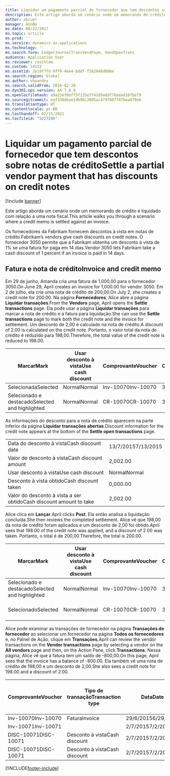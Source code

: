```yaml
---
title: Liquidar um pagamento parcial de fornecedor que tem descontos sobre notas de crédito
description: Este artigo aborda um cenário onde um memorando de crédito é liquidado com relação a uma nota fiscal.
author: abruer
manager: AnnBe
ms.date: 08/22/2017
ms.topic: article
ms.prod: ''
ms.service: dynamics-ax-applications
ms.technology: ''
ms.search.form: LedgerJournalTransVendPaym, VendOpenTrans
audience: Application User
ms.reviewer: roschlom
ms.custom: 14222
ms.assetid: 2b19f7fd-9ff9-4ee4-bddf-f582946d008e
ms.search.region: Global
ms.author: shpandey
ms.search.validFrom: 2016-02-28
ms.dyn365.ops.version: AX 7.0.0
ms.openlocfilehash: a9a23ef6bff5f135e7f4189add776aeed18fbe79
ms.sourcegitcommit: eaf330dbee1db96c20d5ac479f007747bea079eb
ms.translationtype: HT
ms.contentlocale: pt-BR
ms.lasthandoff: 02/15/2021
ms.locfileid: "5227295"
---
```

# <a name="settle-a-partial-vendor-payment-that-has-discounts-on-credit-notes"></a><span data-ttu-id="5ea90-103">Liquidar um pagamento parcial de fornecedor que tem descontos sobre notas de crédito</span><span class="sxs-lookup"><span data-stu-id="5ea90-103">Settle a partial vendor payment that has discounts on credit notes</span></span>

[!include [banner](../includes/banner.md)]

<span data-ttu-id="5ea90-104">Este artigo aborda um cenário onde um memorando de crédito é liquidado com relação a uma nota fiscal.</span><span class="sxs-lookup"><span data-stu-id="5ea90-104">This article walks you through a scenario where a credit memo is settled against an invoice.</span></span>

<span data-ttu-id="5ea90-105">Os fornecedores da Fabrikam fornecem descontos à vista em notas de crédito.</span><span class="sxs-lookup"><span data-stu-id="5ea90-105">Fabrikam’s vendors give cash discounts on credit notes.</span></span> <span data-ttu-id="5ea90-106">O fornecedor 3050 permite que a Fabrikam obtenha um desconto à vista de 1% se uma fatura for paga em 14 dias.</span><span class="sxs-lookup"><span data-stu-id="5ea90-106">Vendor 3050 lets Fabrikam take a cash discount of 1 percent if an invoice is paid in 14 days.</span></span>

## <a name="invoice-and-credit-memo"></a><span data-ttu-id="5ea90-107">Fatura e nota de crédito</span><span class="sxs-lookup"><span data-stu-id="5ea90-107">Invoice and credit memo</span></span>
<span data-ttu-id="5ea90-108">Em 29 de junho, Amanda cria uma fatura de 1.000,00 para o fornecedor 3050.</span><span class="sxs-lookup"><span data-stu-id="5ea90-108">On June 29, April creates an invoice for 1,000.00 for vendor 3050.</span></span> <span data-ttu-id="5ea90-109">Em 2 de julho, ela cria uma nota de crédito de 200,00.</span><span class="sxs-lookup"><span data-stu-id="5ea90-109">On July 2, she creates a credit note for 200.00.</span></span> <span data-ttu-id="5ea90-110">Na página **Fornecedores**, Alice abre a página **Liquidar transações**.</span><span class="sxs-lookup"><span data-stu-id="5ea90-110">From the **Vendors** page, April opens the **Settle transactions** page.</span></span> <span data-ttu-id="5ea90-111">Ela pode usar a página **Liquidar transações** para marcar a nota de crédito e a fatura para liquidação.</span><span class="sxs-lookup"><span data-stu-id="5ea90-111">She can use the **Settle transactions** page to mark both the credit note and the invoice for settlement.</span></span> <span data-ttu-id="5ea90-112">Um desconto de 2,00 é calculado na nota de crédito.</span><span class="sxs-lookup"><span data-stu-id="5ea90-112">A discount of 2.00 is calculated on the credit note.</span></span> <span data-ttu-id="5ea90-113">Portanto, o valor total da nota de crédito é reduzido para 198,00.</span><span class="sxs-lookup"><span data-stu-id="5ea90-113">Therefore, the total value of the credit note is reduced to 198.00.</span></span>

| <span data-ttu-id="5ea90-114">Marcar</span><span class="sxs-lookup"><span data-stu-id="5ea90-114">Mark</span></span>                     | <span data-ttu-id="5ea90-115">Usar desconto à vista</span><span class="sxs-lookup"><span data-stu-id="5ea90-115">Use cash discount</span></span> | <span data-ttu-id="5ea90-116">Comprovante</span><span class="sxs-lookup"><span data-stu-id="5ea90-116">Voucher</span></span>   | <span data-ttu-id="5ea90-117">Conta</span><span class="sxs-lookup"><span data-stu-id="5ea90-117">Account</span></span> | <span data-ttu-id="5ea90-118">Data</span><span class="sxs-lookup"><span data-stu-id="5ea90-118">Date</span></span>      | <span data-ttu-id="5ea90-119">Data de conclusão</span><span class="sxs-lookup"><span data-stu-id="5ea90-119">Due date</span></span>  | <span data-ttu-id="5ea90-120">Fatura</span><span class="sxs-lookup"><span data-stu-id="5ea90-120">Invoice</span></span> | <span data-ttu-id="5ea90-121">Valor na moeda da transação</span><span class="sxs-lookup"><span data-stu-id="5ea90-121">Amount in transaction currency</span></span> | <span data-ttu-id="5ea90-122">Moeda</span><span class="sxs-lookup"><span data-stu-id="5ea90-122">Currency</span></span> | <span data-ttu-id="5ea90-123">Valor para liquidar</span><span class="sxs-lookup"><span data-stu-id="5ea90-123">Amount to settle</span></span> |
|--------------------------|-------------------|-----------|---------|-----------|-----------|---------|--------------------------------|----------|------------------|
| <span data-ttu-id="5ea90-124">Selecionada</span><span class="sxs-lookup"><span data-stu-id="5ea90-124">Selected</span></span>                 | <span data-ttu-id="5ea90-125">Normal</span><span class="sxs-lookup"><span data-stu-id="5ea90-125">Normal</span></span>            | <span data-ttu-id="5ea90-126">Inv-10070</span><span class="sxs-lookup"><span data-stu-id="5ea90-126">Inv-10070</span></span> | <span data-ttu-id="5ea90-127">3050</span><span class="sxs-lookup"><span data-stu-id="5ea90-127">3050</span></span>    | <span data-ttu-id="5ea90-128">29/6/2015</span><span class="sxs-lookup"><span data-stu-id="5ea90-128">6/29/2015</span></span> | <span data-ttu-id="5ea90-129">29/7/2015</span><span class="sxs-lookup"><span data-stu-id="5ea90-129">7/29/2015</span></span> | <span data-ttu-id="5ea90-130">10070</span><span class="sxs-lookup"><span data-stu-id="5ea90-130">10070</span></span>   | <span data-ttu-id="5ea90-131">-1.000,00</span><span class="sxs-lookup"><span data-stu-id="5ea90-131">-1,000.00</span></span>                      | <span data-ttu-id="5ea90-132">USD</span><span class="sxs-lookup"><span data-stu-id="5ea90-132">USD</span></span>      | <span data-ttu-id="5ea90-133">-990,00</span><span class="sxs-lookup"><span data-stu-id="5ea90-133">-990.00</span></span>          |
| <span data-ttu-id="5ea90-134">Selecionado e destacado</span><span class="sxs-lookup"><span data-stu-id="5ea90-134">Selected and highlighted</span></span> | <span data-ttu-id="5ea90-135">Normal</span><span class="sxs-lookup"><span data-stu-id="5ea90-135">Normal</span></span>            | <span data-ttu-id="5ea90-136">CR-10070</span><span class="sxs-lookup"><span data-stu-id="5ea90-136">CR-10070</span></span>  | <span data-ttu-id="5ea90-137">3050</span><span class="sxs-lookup"><span data-stu-id="5ea90-137">3050</span></span>    | <span data-ttu-id="5ea90-138">2/7/2015</span><span class="sxs-lookup"><span data-stu-id="5ea90-138">7/2/2015</span></span>  | <span data-ttu-id="5ea90-139">29/7/2015</span><span class="sxs-lookup"><span data-stu-id="5ea90-139">7/29/2015</span></span> |         | <span data-ttu-id="5ea90-140">200,00</span><span class="sxs-lookup"><span data-stu-id="5ea90-140">200.00</span></span>                         | <span data-ttu-id="5ea90-141">USD</span><span class="sxs-lookup"><span data-stu-id="5ea90-141">USD</span></span>      | <span data-ttu-id="5ea90-142">198,00</span><span class="sxs-lookup"><span data-stu-id="5ea90-142">198.00</span></span>           |

<span data-ttu-id="5ea90-143">As informações do desconto para a nota de crédito aparecem na parte inferior da página **Liquidar transações abertas**.</span><span class="sxs-lookup"><span data-stu-id="5ea90-143">Discount information for the credit note appears at the bottom of the **Settle open transactions** page.</span></span>

|                              |           |
|------------------------------|-----------|
| <span data-ttu-id="5ea90-144">Data do desconto à vista</span><span class="sxs-lookup"><span data-stu-id="5ea90-144">Cash discount date</span></span>           | <span data-ttu-id="5ea90-145">13/7/2015</span><span class="sxs-lookup"><span data-stu-id="5ea90-145">7/13/2015</span></span> |
| <span data-ttu-id="5ea90-146">Valor de desconto à vista</span><span class="sxs-lookup"><span data-stu-id="5ea90-146">Cash discount amount</span></span>         | <span data-ttu-id="5ea90-147">2,00</span><span class="sxs-lookup"><span data-stu-id="5ea90-147">2.00</span></span>      |
| <span data-ttu-id="5ea90-148">Usar desconto à vista</span><span class="sxs-lookup"><span data-stu-id="5ea90-148">Use cash discount</span></span>            | <span data-ttu-id="5ea90-149">Normal</span><span class="sxs-lookup"><span data-stu-id="5ea90-149">Normal</span></span>    |
| <span data-ttu-id="5ea90-150">Desconto à vista obtido</span><span class="sxs-lookup"><span data-stu-id="5ea90-150">Cash discount taken</span></span>          | <span data-ttu-id="5ea90-151">0,00</span><span class="sxs-lookup"><span data-stu-id="5ea90-151">0.00</span></span>      |
| <span data-ttu-id="5ea90-152">Valor do desconto à vista a ser obtido</span><span class="sxs-lookup"><span data-stu-id="5ea90-152">Cash discount amount to take</span></span> | <span data-ttu-id="5ea90-153">2,00</span><span class="sxs-lookup"><span data-stu-id="5ea90-153">2.00</span></span>      |

<span data-ttu-id="5ea90-154">Alice clica em **Lançar**.</span><span class="sxs-lookup"><span data-stu-id="5ea90-154">April clicks **Post**.</span></span> <span data-ttu-id="5ea90-155">Ela então analisa a liquidação concluída.</span><span class="sxs-lookup"><span data-stu-id="5ea90-155">She then reviews the completed settlement.</span></span> <span data-ttu-id="5ea90-156">Alice vê que 198,00 da nota de crédito foram aplicados e um desconto de 2,00 foi obtido.</span><span class="sxs-lookup"><span data-stu-id="5ea90-156">April sees that 198.00 of the credit note was applied, and a discount of 2.00 was taken.</span></span> <span data-ttu-id="5ea90-157">Portanto, o total é de 200,00.</span><span class="sxs-lookup"><span data-stu-id="5ea90-157">Therefore, the total is 200.00.</span></span>

| <span data-ttu-id="5ea90-158">Marcar</span><span class="sxs-lookup"><span data-stu-id="5ea90-158">Mark</span></span>                     | <span data-ttu-id="5ea90-159">Usar desconto à vista</span><span class="sxs-lookup"><span data-stu-id="5ea90-159">Use cash discount</span></span> | <span data-ttu-id="5ea90-160">Comprovante</span><span class="sxs-lookup"><span data-stu-id="5ea90-160">Voucher</span></span>   | <span data-ttu-id="5ea90-161">Conta</span><span class="sxs-lookup"><span data-stu-id="5ea90-161">Account</span></span> | <span data-ttu-id="5ea90-162">Data</span><span class="sxs-lookup"><span data-stu-id="5ea90-162">Date</span></span>      | <span data-ttu-id="5ea90-163">Data de conclusão</span><span class="sxs-lookup"><span data-stu-id="5ea90-163">Due date</span></span>  | <span data-ttu-id="5ea90-164">Fatura</span><span class="sxs-lookup"><span data-stu-id="5ea90-164">Invoice</span></span>  | <span data-ttu-id="5ea90-165">Valor na moeda da transação</span><span class="sxs-lookup"><span data-stu-id="5ea90-165">Amount in transaction currency</span></span> | <span data-ttu-id="5ea90-166">Moeda</span><span class="sxs-lookup"><span data-stu-id="5ea90-166">Currency</span></span> | <span data-ttu-id="5ea90-167">Valor para liquidar</span><span class="sxs-lookup"><span data-stu-id="5ea90-167">Amount to settle</span></span> |
|--------------------------|-------------------|-----------|---------|-----------|-----------|----------|--------------------------------|----------|------------------|
| <span data-ttu-id="5ea90-168">Selecionado e destacado</span><span class="sxs-lookup"><span data-stu-id="5ea90-168">Selected and highlighted</span></span> | <span data-ttu-id="5ea90-169">Normal</span><span class="sxs-lookup"><span data-stu-id="5ea90-169">Normal</span></span>            | <span data-ttu-id="5ea90-170">Inv-10070</span><span class="sxs-lookup"><span data-stu-id="5ea90-170">Inv-10070</span></span> | <span data-ttu-id="5ea90-171">3050</span><span class="sxs-lookup"><span data-stu-id="5ea90-171">3050</span></span>    | <span data-ttu-id="5ea90-172">29/6/2015</span><span class="sxs-lookup"><span data-stu-id="5ea90-172">6/29/2015</span></span> | <span data-ttu-id="5ea90-173">29/7/2015</span><span class="sxs-lookup"><span data-stu-id="5ea90-173">7/29/2015</span></span> | <span data-ttu-id="5ea90-174">10070</span><span class="sxs-lookup"><span data-stu-id="5ea90-174">10070</span></span>    | <span data-ttu-id="5ea90-175">-1.000,00</span><span class="sxs-lookup"><span data-stu-id="5ea90-175">-1,000.00</span></span>                      | <span data-ttu-id="5ea90-176">USD</span><span class="sxs-lookup"><span data-stu-id="5ea90-176">USD</span></span>      | <span data-ttu-id="5ea90-177">-200,00</span><span class="sxs-lookup"><span data-stu-id="5ea90-177">-200.00</span></span>          |
| <span data-ttu-id="5ea90-178">Selecionado</span><span class="sxs-lookup"><span data-stu-id="5ea90-178">Selected</span></span>                 | <span data-ttu-id="5ea90-179">Normal</span><span class="sxs-lookup"><span data-stu-id="5ea90-179">Normal</span></span>            | <span data-ttu-id="5ea90-180">CR-10070</span><span class="sxs-lookup"><span data-stu-id="5ea90-180">CR-10070</span></span>  | <span data-ttu-id="5ea90-181">3050</span><span class="sxs-lookup"><span data-stu-id="5ea90-181">3050</span></span>    | <span data-ttu-id="5ea90-182">2/7/2015</span><span class="sxs-lookup"><span data-stu-id="5ea90-182">7/2/2015</span></span>  | <span data-ttu-id="5ea90-183">29/7/2015</span><span class="sxs-lookup"><span data-stu-id="5ea90-183">7/29/2015</span></span> | <span data-ttu-id="5ea90-184">CR-10070</span><span class="sxs-lookup"><span data-stu-id="5ea90-184">CR-10070</span></span> | <span data-ttu-id="5ea90-185">200,00</span><span class="sxs-lookup"><span data-stu-id="5ea90-185">200.00</span></span>                         | <span data-ttu-id="5ea90-186">USD</span><span class="sxs-lookup"><span data-stu-id="5ea90-186">USD</span></span>      | <span data-ttu-id="5ea90-187">198,00</span><span class="sxs-lookup"><span data-stu-id="5ea90-187">198.00</span></span>           |

<span data-ttu-id="5ea90-188">Alice pode examinar as transações de fornecedor na página **Transações de fornecedor** ao selecionar um fornecedor na página **Todos os fornecedores** e, no Painel de Ação, clique em **Transações**.</span><span class="sxs-lookup"><span data-stu-id="5ea90-188">April can review the vendor transactions on the **Vendor transactions** page by selecting a vendor on the **All vendors** page and then, on the Action Pane, click **Transactions**.</span></span> <span data-ttu-id="5ea90-189">Nessa página, Alice vê que a fatura tem um saldo de -800,00.</span><span class="sxs-lookup"><span data-stu-id="5ea90-189">On this page, April sees that the invoice has a balance of -800.00.</span></span> <span data-ttu-id="5ea90-190">Ela também vê uma nota de crédito de 198,00 e um desconto de 2,00.</span><span class="sxs-lookup"><span data-stu-id="5ea90-190">She also sees a credit note for 198.00 and a discount of 2.00.</span></span>

| <span data-ttu-id="5ea90-191">Comprovante</span><span class="sxs-lookup"><span data-stu-id="5ea90-191">Voucher</span></span>    | <span data-ttu-id="5ea90-192">Tipo de transação</span><span class="sxs-lookup"><span data-stu-id="5ea90-192">Transaction type</span></span> | <span data-ttu-id="5ea90-193">Data</span><span class="sxs-lookup"><span data-stu-id="5ea90-193">Date</span></span>      | <span data-ttu-id="5ea90-194">Fatura</span><span class="sxs-lookup"><span data-stu-id="5ea90-194">Invoice</span></span> | <span data-ttu-id="5ea90-195">Valor em débito na moeda da transação</span><span class="sxs-lookup"><span data-stu-id="5ea90-195">Amount in transaction currency debit</span></span> | <span data-ttu-id="5ea90-196">Valor em crédito na moeda da transação</span><span class="sxs-lookup"><span data-stu-id="5ea90-196">Amount in transaction currency credit</span></span> | <span data-ttu-id="5ea90-197">Saldo</span><span class="sxs-lookup"><span data-stu-id="5ea90-197">Balance</span></span> | <span data-ttu-id="5ea90-198">Moeda</span><span class="sxs-lookup"><span data-stu-id="5ea90-198">Currency</span></span> |
|------------|------------------|-----------|---------|--------------------------------------|---------------------------------------|---------|----------|
| <span data-ttu-id="5ea90-199">Inv-10070</span><span class="sxs-lookup"><span data-stu-id="5ea90-199">Inv-10070</span></span>  | <span data-ttu-id="5ea90-200">Fatura</span><span class="sxs-lookup"><span data-stu-id="5ea90-200">Invoice</span></span>          | <span data-ttu-id="5ea90-201">29/6/2015</span><span class="sxs-lookup"><span data-stu-id="5ea90-201">6/29/2015</span></span> | <span data-ttu-id="5ea90-202">10070</span><span class="sxs-lookup"><span data-stu-id="5ea90-202">10070</span></span>   |                                      | <span data-ttu-id="5ea90-203">1.000,00</span><span class="sxs-lookup"><span data-stu-id="5ea90-203">1,000.00</span></span>                              | <span data-ttu-id="5ea90-204">-800,00</span><span class="sxs-lookup"><span data-stu-id="5ea90-204">-800.00</span></span> | <span data-ttu-id="5ea90-205">USD</span><span class="sxs-lookup"><span data-stu-id="5ea90-205">USD</span></span>      |
| <span data-ttu-id="5ea90-206">Inv-10071</span><span class="sxs-lookup"><span data-stu-id="5ea90-206">Inv-10071</span></span>  |                  | <span data-ttu-id="5ea90-207">2/7/2015</span><span class="sxs-lookup"><span data-stu-id="5ea90-207">7/2/2015</span></span>  | <span data-ttu-id="5ea90-208">CR10071</span><span class="sxs-lookup"><span data-stu-id="5ea90-208">CR10071</span></span> | <span data-ttu-id="5ea90-209">200,00</span><span class="sxs-lookup"><span data-stu-id="5ea90-209">200.00</span></span>                               |                                       | <span data-ttu-id="5ea90-210">0,00</span><span class="sxs-lookup"><span data-stu-id="5ea90-210">0.00</span></span>    | <span data-ttu-id="5ea90-211">USD</span><span class="sxs-lookup"><span data-stu-id="5ea90-211">USD</span></span>      |
| <span data-ttu-id="5ea90-212">DISC-10071</span><span class="sxs-lookup"><span data-stu-id="5ea90-212">DISC-10071</span></span> |  <span data-ttu-id="5ea90-213">Desconto à vista</span><span class="sxs-lookup"><span data-stu-id="5ea90-213">Cash discount</span></span>   | <span data-ttu-id="5ea90-214">2/7/2015</span><span class="sxs-lookup"><span data-stu-id="5ea90-214">7/2/2015</span></span>  |         | <span data-ttu-id="5ea90-215">2,00</span><span class="sxs-lookup"><span data-stu-id="5ea90-215">2.00</span></span>                                 |                                       | <span data-ttu-id="5ea90-216">0,00</span><span class="sxs-lookup"><span data-stu-id="5ea90-216">0.00</span></span>    | <span data-ttu-id="5ea90-217">USD</span><span class="sxs-lookup"><span data-stu-id="5ea90-217">USD</span></span>      |
| <span data-ttu-id="5ea90-218">DISC-10071</span><span class="sxs-lookup"><span data-stu-id="5ea90-218">DISC-10071</span></span> |  <span data-ttu-id="5ea90-219">Desconto à vista</span><span class="sxs-lookup"><span data-stu-id="5ea90-219">Cash discount</span></span>   | <span data-ttu-id="5ea90-220">2/7/2015</span><span class="sxs-lookup"><span data-stu-id="5ea90-220">7/2/2015</span></span>  |         |                                      | <span data-ttu-id="5ea90-221">2,00</span><span class="sxs-lookup"><span data-stu-id="5ea90-221">2.00</span></span>                                  | <span data-ttu-id="5ea90-222">0,00</span><span class="sxs-lookup"><span data-stu-id="5ea90-222">0.00</span></span>    | <span data-ttu-id="5ea90-223">USD</span><span class="sxs-lookup"><span data-stu-id="5ea90-223">USD</span></span>      |







[!INCLUDE[footer-include](../../includes/footer-banner.md)]